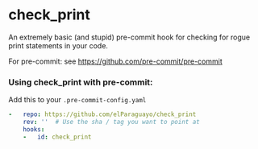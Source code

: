 # check_print

An extremely basic (and stupid) pre-commit hook for checking for rogue print statements
in your code.

For pre-commit: see https://github.com/pre-commit/pre-commit

### Using check_print with pre-commit:

Add this to your `.pre-commit-config.yaml`

```yaml
-   repo: https://github.com/elParaguayo/check_print
    rev: ''  # Use the sha / tag you want to point at
    hooks:
    -   id: check_print
```
